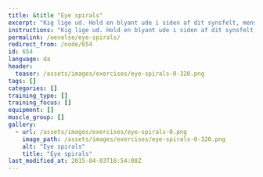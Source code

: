 ```yaml
---
title: &title "Eye spirals"
excerpt: "Kig lige ud. Hold en blyant ude i siden af dit synsfelt, mens du bliver ved med at kigge ligeud. Før langsomt blyanten rundt i en cirkel, mens du følger blyanten med øjnene uden at flytte hovedet. Start med små cirkler - og lav dem større, når du bliver bedre til øvelsen."
instructions: "Kig lige ud. Hold en blyant ude i siden af dit synsfelt, mens du bliver ved med at kigge ligeud. Før langsomt blyanten rundt i en cirkel, mens du følger blyanten med øjnene uden at flytte hovedet. Start med små cirkler - og lav dem større, når du bliver bedre til øvelsen."
permalink: /oevelse/eye-spirals/
redirect_from: /node/654
id: 654
language: da
header:
  teaser: /assets/images/exercises/eye-spirals-0-320.png
tags: []
categories: []
training_type: [] 
training_focus: []
equipment: []
muscle_group: []
gallery:
  - url: /assets/images/exercises/eye-spirals-0.png
    image_path: /assets/images/exercises/eye-spirals-0-320.png
    alt: "Eye spirals"
    title: "Eye spirals"
last_modified_at: 2015-04-03T16:54:08Z
---
```

